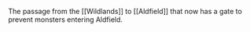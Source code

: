 The passage from the [[Wildlands]] to [[Aldfield]] that now has a gate to prevent monsters entering Aldfield.